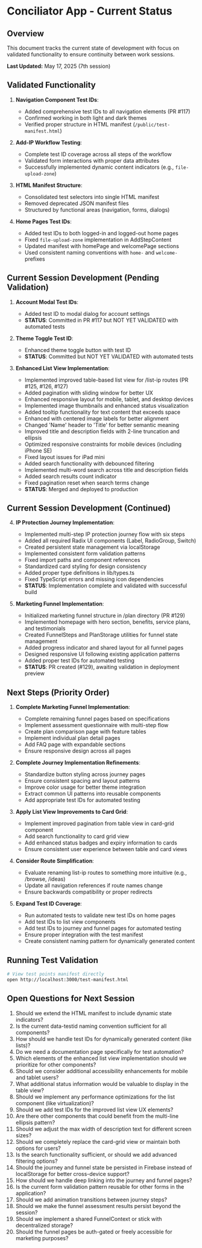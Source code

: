 # Conciliator App - Current Status

## Overview
This document tracks the current state of development with focus on validated functionality to ensure continuity between work sessions.

**Last Updated:** May 17, 2025 (7th session)

## Validated Functionality
1. **Navigation Component Test IDs**:
   - Added comprehensive test IDs to all navigation elements (PR #117)
   - Confirmed working in both light and dark themes
   - Verified proper structure in HTML manifest (`/public/test-manifest.html`)
   
2. **Add-IP Workflow Testing**:
   - Complete test ID coverage across all steps of the workflow
   - Validated form interactions with proper data attributes
   - Successfully implemented dynamic content indicators (e.g., `file-upload-zone`)

3. **HTML Manifest Structure**:
   - Consolidated test selectors into single HTML manifest
   - Removed deprecated JSON manifest files
   - Structured by functional areas (navigation, forms, dialogs)

4. **Home Pages Test IDs**:
   - Added test IDs to both logged-in and logged-out home pages
   - Fixed `file-upload-zone` implementation in AddStepContent
   - Updated manifest with homePage and welcomePage sections
   - Used consistent naming conventions with `home-` and `welcome-` prefixes

## Current Session Development (Pending Validation)
1. **Account Modal Test IDs**:
   - Added test ID to modal dialog for account settings
   - **STATUS**: Committed in PR #117 but NOT YET VALIDATED with automated tests

2. **Theme Toggle Test ID**:
   - Enhanced theme toggle button with test ID
   - **STATUS**: Committed but NOT YET VALIDATED with automated tests


3. **Enhanced List View Implementation**:
   - Implemented improved table-based list view for /list-ip routes (PR #125, #126, #127)
   - Added pagination with sliding window for better UX
   - Enhanced responsive layout for mobile, tablet, and desktop devices
   - Implemented image thumbnails and enhanced status visualization
   - Added tooltip functionality for text content that exceeds space
   - Enhanced with centered image labels for better alignment
   - Changed 'Name' header to 'Title' for better semantic meaning
   - Improved title and description fields with 2-line truncation and ellipsis
   - Optimized responsive constraints for mobile devices (including iPhone SE)
   - Fixed layout issues for iPad mini
   - Added search functionality with debounced filtering
   - Implemented multi-word search across title and description fields
   - Added search results count indicator
   - Fixed pagination reset when search terms change
   - **STATUS**: Merged and deployed to production

## Current Session Development (Continued)
4. **IP Protection Journey Implementation**:
   - Implemented multi-step IP protection journey flow with six steps
   - Added all required Radix UI components (Label, RadioGroup, Switch)
   - Created persistent state management via localStorage
   - Implemented consistent form validation patterns
   - Fixed import paths and component references
   - Standardized card styling for design consistency
   - Added proper type definitions in lib/types.ts
   - Fixed TypeScript errors and missing icon dependencies
   - **STATUS**: Implementation complete and validated with successful build

5. **Marketing Funnel Implementation**:
   - Initialized marketing funnel structure in /plan directory (PR #129)
   - Implemented homepage with hero section, benefits, service plans, and testimonials
   - Created FunnelSteps and PlanStorage utilities for funnel state management
   - Added progress indicator and shared layout for all funnel pages
   - Designed responsive UI following existing application patterns
   - Added proper test IDs for automated testing
   - **STATUS**: PR created (#129), awaiting validation in deployment preview

## Next Steps (Priority Order)
1. **Complete Marketing Funnel Implementation**:
   - Complete remaining funnel pages based on specifications
   - Implement assessment questionnaire with multi-step flow
   - Create plan comparison page with feature tables
   - Implement individual plan detail pages
   - Add FAQ page with expandable sections
   - Ensure responsive design across all pages

2. **Complete Journey Implementation Refinements**:
   - Standardize button styling across journey pages
   - Ensure consistent spacing and layout patterns
   - Improve color usage for better theme integration
   - Extract common UI patterns into reusable components
   - Add appropriate test IDs for automated testing

3. **Apply List View Improvements to Card Grid**:
   - Implement improved pagination from table view in card-grid component
   - Add search functionality to card grid view
   - Add enhanced status badges and expiry information to cards
   - Ensure consistent user experience between table and card views

4. **Consider Route Simplification**:
   - Evaluate renaming list-ip routes to something more intuitive (e.g., /browse, /ideas)
   - Update all navigation references if route names change
   - Ensure backwards compatibility or proper redirects

5. **Expand Test ID Coverage**:
   - Run automated tests to validate new test IDs on home pages
   - Add test IDs to list view components
   - Add test IDs to journey and funnel pages for automated testing
   - Ensure proper integration with the test manifest
   - Create consistent naming pattern for dynamically generated content

## Running Test Validation
```bash
# View test points manifest directly
open http://localhost:3000/test-manifest.html
```

## Open Questions for Next Session
1. Should we extend the HTML manifest to include dynamic state indicators?
2. Is the current data-testid naming convention sufficient for all components?
3. How should we handle test IDs for dynamically generated content (like lists)?
4. Do we need a documentation page specifically for test automation?
5. Which elements of the enhanced list view implementation should we prioritize for other components?
6. Should we consider additional accessibility enhancements for mobile and tablet users?
7. What additional status information would be valuable to display in the table view?
8. Should we implement any performance optimizations for the list component (like virtualization)?
9. Should we add test IDs for the improved list view UX elements?
10. Are there other components that could benefit from the multi-line ellipsis pattern?
11. Should we adjust the max width of description text for different screen sizes?
12. Should we completely replace the card-grid view or maintain both options for users?
13. Is the search functionality sufficient, or should we add advanced filtering options?
14. Should the journey and funnel state be persisted in Firebase instead of localStorage for better cross-device support?
15. How should we handle deep linking into the journey and funnel pages?
16. Is the current form validation pattern reusable for other forms in the application?
17. Should we add animation transitions between journey steps?
18. Should we make the funnel assessment results persist beyond the session?
19. Should we implement a shared FunnelContext or stick with decentralized storage?
20. Should the funnel pages be auth-gated or freely accessible for marketing purposes?